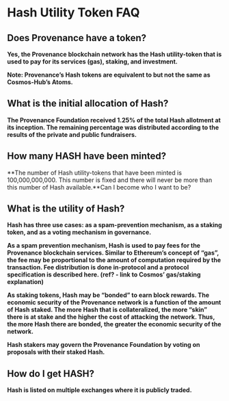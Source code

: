 # Hash Utility Token FAQ

## **Does Provenance have a token?**

**Yes, the Provenance blockchain network has the Hash utility-token that is used to pay for its services \(gas\), staking, and investment.**

**Note: Provenance’s Hash tokens are equivalent to but not the same as Cosmos-Hub’s Atoms.**

## **What is the initial allocation of Hash?** <a id="what-is-the-initial-allocation-of-hash"></a>

**The Provenance Foundation received 1.25% of the total Hash allotment at its inception. The remaining percentage was distributed according to the results of the private and public fundraisers.**

## **How many HASH have been minted?** <a id="how-many-hash-have-been-minted"></a>

**The number of Hash utility-tokens that have been minted is 100,000,000,000. This number is fixed and there will never be more than this number of Hash available.**Can I become who I want to be?

## **What is the utility of Hash?** <a id="what-is-the-utility-of-hash"></a>

**Hash has three use cases: as a spam-prevention mechanism, as a staking token, and as a voting mechanism in governance.**

**As a spam prevention mechanism, Hash is used to pay fees for the Provenance blockchain services. Similar to Ethereum’s concept of “gas”, the fee may be proportional to the amount of computation required by the transaction. Fee distribution is done in-protocol and a protocol specification is described here. \(ref? - link to Cosmos’ gas/staking explanation\)**

**As staking tokens, Hash may be “bonded” to earn block rewards. The economic security of the Provenance network is a function of the amount of Hash staked. The more Hash that is collateralized, the more “skin” there is at stake and the higher the cost of attacking the network. Thus, the more Hash there are bonded, the greater the economic security of the network.**

**Hash stakers may govern the Provenance Foundation by voting on proposals with their staked Hash.**

## **How do I get HASH?** <a id="how-do-i-get-hash"></a>

**Hash is listed on multiple exchanges where it is publicly traded.**



